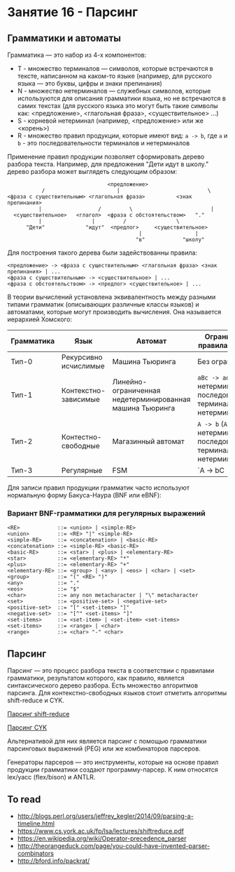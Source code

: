 # Занятие 16 - Парсинг

## Грамматики и автоматы

Грамматика — это набор из 4-х компонентов:

- T - множество терминалов — символов, которые встречаются в тексте, написанном на каком-то языке (например, для русского языка — это буквы, цифры и знаки препинания)
- N - множество нетерминалов — служебных символов, которые используются для описания грамматики языка, но не встречаются в самих текстах (для русского языка это могут быть такие символы как: <предложение>, <глагольная фраза>, <существительное> ...)
- S - корневой нетерминал (например, <предложение> или же <корень>)
- R - множество правил продукции, которые имеют вид: `a -> b`, где `a` и `b` - это последовательности терминалов и нетерминалов

Применение правил продукции позволяет сформировать дерево разбора текста. Например, для предложения "Дети идут в школу." дерево разбора может выглядеть следующим образом:

```
                                <предложение>
           /                       |                            \
<фраза с существительным> <глагольная фраза>          <знак препинания>
          |                  /         \                         |
  <существительное>   <глагол>  <фраза с обстоятельством>   "."
          |                |         /                \
      "Дети"             "идут"  <предлог>     <существительное>
                                          |                 |
                                         "в"            "школу"
```

Для построения такого дерева были задействованны правила:

```
<предложение> -> <фраза с существительным> <глагольная фраза> <знак препинания> | ...
<фраза с существительным> -> <существительное> | ...
<фраза с обстоятельством> -> <предлог> <существительное> | ...
```

В теории вычислений установлена эквивалентность между разными типами грамматик (описывающих различные классы языков) и автоматами, которые могут производить вычисления. Она называется иерархией Хомского:

| Грамматика | Язык | Автомат | Ограничения на правила продукции |
|---------------|-------|-----------|-----------------------------------------|
| Тип-0 | Рекурсивно исчислимые | Машина Тьюринга | Без ограничений |
| Тип-1 | Контекстно-зависимые | Линейно-ограниченная недетерминированная машина Тьюринга | `aBc -> adc` (`B` - нетерминал, `a`, `c`, `d` - последовательности терминалов и нетерминалов) |
| Тип-2 | Контестно-свободные | Магазинный автомат |  `A -> b` (`A` - нетерминал, `b` - последовательность терминалов и нетерминалов) |
| Тип-3 | Регулярные | FSM |`A -> bC | b` (`A`,`C` - нетерминалы, `b` - последовательность терминалов) |

Для записи правил продукции грамматик часто используют нормальную форму Бакуса-Наура (BNF или eBNF):

### Вариант BNF-грамматики для регулярных выражений

```
<RE>            ::= <union> | <simple-RE>
<union>         ::= <RE> "|" <simple-RE>
<simple-RE>     ::= <concatenation> | <basic-RE>
<concatenation> ::= <simple-RE> <basic-RE>
<basic-RE>      ::= <star> | <plus> | <elementary-RE>
<star>          ::= <elementary-RE> "*"
<plus>          ::= <elementary-RE> "+"
<elementary-RE> ::= <group> | <any> | <eos> | <char> | <set>
<group>         ::= "(" <RE> ")"
<any>           ::= "."
<eos>           ::= "$"
<char>          ::= any non metacharacter | "\" metacharacter
<set>           ::= <positive-set> | <negative-set>
<positive-set>  ::= "[" <set-items> "]"
<negative-set>  ::= "[^" <set-items> "]"
<set-items>     ::= <set-item> | <set-item> <set-items>
<set-items>     ::= <range> | <char>
<range>         ::= <char> "-" <char>
```

## Парсинг

Парсинг — это процесс разбора текста в соответствии с правилами грамматики, результатом которого, как правило, является синтаксического дерево разбора. Есть множество алгоритмов парсинга. Для контекстно-свободных языков стоит отметить алгоритмы shift-reduce и CYK.

[Парсинг shift-reduce](http://sites.tufts.edu/comp181/2013/10/06/shift-reduce-parsing-bottom-up-parsing/)

[Парсинг CYK](https://www.cs.bgu.ac.il/~michaluz/seminar/CKY1.pdf)

Альтернативой для них является парсинг с помощью грамматики парсинговых выражений (PEG) или же комбинаторов парсеров.

Генераторы парсеров — это инструменты, которые на основе правил продукции грамматики создают программу-парсер. К ним относятся lex/yacc (flex/bison) и ANTLR.


## To read

- http://blogs.perl.org/users/jeffrey_kegler/2014/09/parsing-a-timeline.html
- https://www.cs.york.ac.uk/fp/lsa/lectures/shiftreduce.pdf
- https://en.wikipedia.org/wiki/Operator-precedence_parser
- http://theorangeduck.com/page/you-could-have-invented-parser-combinators
- http://bford.info/packrat/
